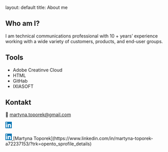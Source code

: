 layout: default
title: About me

## Who am I?
I am technical communications professional with 10 + years’ experience working with a wide variety of customers, products, and end-user groups. 

## Tools
- Adobe Creatinve Cloud
- HTML
- GitHab
- IXIASOFT

## Kontakt
📨 martyna.toporek@gmail.com


<a href="https://www.linkedin.com/in/LinkedIn_logo.png/">
  <img src="images/LinkedIn_logo.png" alt="LinkedIn" width="20" height="20">
</a> 

<p align="left">
  <a href="https://www.linkedin.com/in/Martyna Toporek/" target="_blank">
    <img src="images/LinkedIn_logo.png" alt="LinkedIn" width="20" height="20" />
  </a>
  [Martyna Toporek](https://www.linkedin.com/in/martyna-toporek-a72237153/?trk=opento_sprofile_details)
</p>
